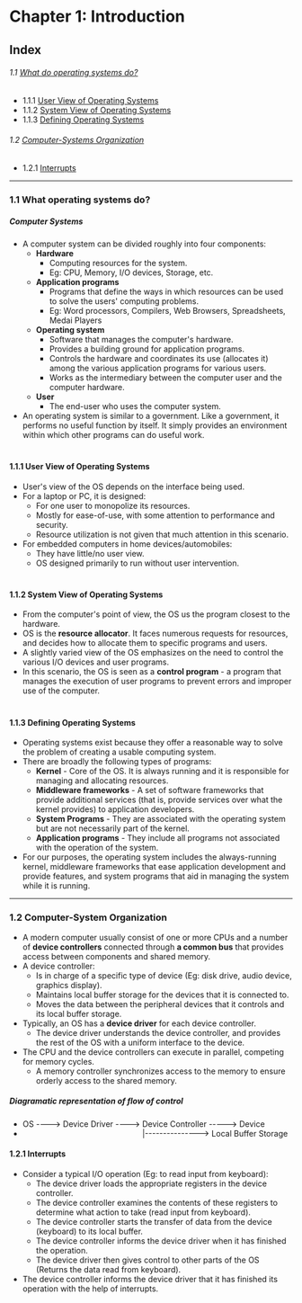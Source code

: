 # Chapter 1: Introduction

## Index

###### 1.1 [What do operating systems do?](#11-what-operating-systems-do)
+ 1.1.1 [User View of Operating Systems](#111-user-view-of-operating-systems)
+ 1.1.2 [System View of Operating Systems](#112-system-view-of-operating-systems)
+ 1.1.3 [Defining Operating Systems](#113-defining-operating-systems)

###### 1.2 [Computer-Systems Organization](#12-computer-system-organization)
+ 1.2.1 [Interrupts](#121-interrupts)


___

### 1.1 What operating systems do?

##### Computer Systems
+ A computer system can be divided roughly into four components: 
	+ **Hardware**
		+ Computing resources for the system.
		+ Eg: CPU, Memory, I/O devices, Storage, etc. 
	+ **Application programs**
		+ Programs that define the ways in which resources can be used to solve the users' computing problems.
		+ Eg: Word processors, Compilers, Web Browsers, Spreadsheets, Medai Players
	+ **Operating system** 
		+ Software that manages the computer's hardware.
		+ Provides a building ground for application programs.
		+ Controls the hardware and coordinates its use (allocates it) among the various application programs for various users.
		+ Works as the intermediary between the computer user and the computer hardware.
	+ **User**
		+ The end-user who uses the computer system.
+ An operating system is similar to a government. Like a government, it performs no useful function by itself. It simply provides an environment within which other programs can do useful work.

#     
<!--Empty Heading--> 

#### 1.1.1 User View of Operating Systems
+ User's view of the OS depends on the interface being used.
+ For a laptop or PC, it is designed:
	+ For one user to monopolize its resources.
	+ Mostly for ease-of-use, with some attention to performance and security.
	+ Resource utilization is not given that much attention in this scenario.
+ For embedded computers in home devices/automobiles:
	+ They have little/no user view.
	+ OS designed primarily to run without user intervention.

#     
<!--Empty Heading--> 

#### 1.1.2 System View of Operating Systems
+ From the computer's point of view, the OS us the program closest to the hardware. 
+ OS is the **resource allocator**. It faces numerous requests for resources, and decides how to allocate them to specific programs and users.
+ A slightly varied view of the OS emphasizes on the need to control the various I/O devices and user programs. 
+ In this scenario, the OS is seen as a **control program** - a program that manages the execution of user programs to prevent errors and improper use of the computer. 

#     
<!--Empty Heading--> 

#### 1.1.3 Defining Operating Systems
+ Operating systems exist because they offer a reasonable way to solve the problem of creating a usable computing system.
+ There are broadly the following types of programs:
	+ **Kernel** - Core of the OS. It is always running and it is responsible for managing and allocating resources. 
	+ **Middleware frameworks** - A set of software frameworks that provide additional services (that is, provide services over what the kernel provides) to application developers.
	+ **System Programs** - They are associated with the operating system but are not necessarily part of the kernel. 
	+ **Application programs** - They include all programs not associated with the operation of the system.
+ For our purposes, the operating system includes the always-running kernel, middleware frameworks that ease application development
and provide features, and system programs that aid in managing the system while it is running. 

___

### 1.2 Computer-System Organization
+ A modern computer usually consist of one or more CPUs and a number of **device controllers** connected through **a common bus** that provides access between components and shared memory.
+ A device controller:
	+ Is in charge of a specific type of device (Eg: disk drive, audio device, graphics display).
	+ Maintains local buffer storage for the devices that it is connected to.
	+ Moves the data between the peripheral devices that it controls and its local buffer storage. 
+ Typically, an OS has a **device driver** for each device controller.
	+ The device driver understands the device controller, and provides the rest of the OS with a uniform interface to the device. 
+ The CPU and the device controllers can execute in parallel, competing for memory cycles. 
	+ A memory controller synchronizes access to the memory to ensure orderly access to the shared memory.

##### Diagramatic representation of flow of control
+ OS ----> Device Driver ----> Device Controller -----> Device 
+ &nbsp; &nbsp; &nbsp; &nbsp; &nbsp; &nbsp; &nbsp; &nbsp; &nbsp; &nbsp; &nbsp; &nbsp; &nbsp; &nbsp; &nbsp; &nbsp; &nbsp; &nbsp; &nbsp;  &nbsp; &nbsp; &nbsp; &nbsp; &nbsp; &nbsp; &nbsp; &nbsp; |---------------> Local Buffer Storage


#### 1.2.1 Interrupts
+ Consider a typical I/O operation (Eg: to read input from keyboard):
	+ The device driver loads the appropriate registers in the device controller.
	+ The device controller examines the contents of these registers to determine what action to take (read input from keyboard).
	+ The device controller starts the transfer of data from the device (keyboard) to its local buffer.
	+ The device controller informs the device driver when it has finished the operation.
	+ The device driver then gives control to other parts of the OS (Returns the data read from keyboard).
+ The device controller informs the device driver that it has finished its operation with the help of interrupts. 
